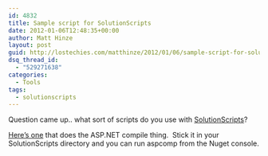 ```yaml
---
id: 4832
title: Sample script for SolutionScripts
date: 2012-01-06T12:48:35+00:00
author: Matt Hinze
layout: post
guid: http://lostechies.com/matthinze/2012/01/06/sample-script-for-solutionscripts/
dsq_thread_id:
  - "529271638"
categories:
  - Tools
tags:
  - solutionscripts
---
```

Question came up.. what sort of scripts do you use with [SolutionScripts](http://lostechies.com/matthinze/2012/01/05/solutionscripts-little-scripts-for-the-nuget-console)?

[Here’s one](https://gist.github.com/1571601) that does the ASP.NET compile thing.  Stick it in your SolutionScripts directory and you can run aspcomp from the Nuget console.